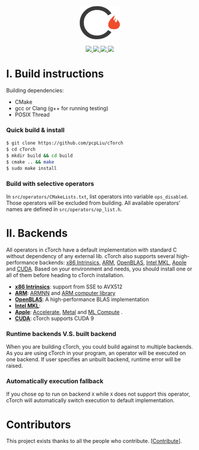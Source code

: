 <p align="center">
  <img src="https://github.com/pcpLiu/cTorch/blob/master/logo.png" height="90">
</p>

<p align="center">
  <a href="https://github.com/pcpLiu/cTorch/actions">
    <img src="https://github.com/pcpLiu/cTorch/workflows/build/badge.svg">
  </a>
  <a href="https://github.com/pcpLiu/cTorch/actions">
    <img src="https://github.com/pcpLiu/cTorch/workflows/tests/badge.svg">
  </a>
  <a href="https://codecov.io/gh/pcpLiu/cTorch">
    <img src="https://codecov.io/gh/pcpLiu/cTorch/branch/master/graph/badge.svg?token=G7rBTxAEAe" />
  </a>
  <a>
    <img src="https://img.shields.io/badge/license-MIT-lightgrey">
  </a>
</p>

# I. Build instructions

Building dependencies:

- CMake
- gcc or Clang (g++ for running testing)
- POSIX Thread

### Quick build & install

```bash
$ git clone https://github.com/pcpLiu/cTorch
$ cd cTorch
$ mkdir build && cd build
$ cmake .. && make
$ sudo make install
```

### Build with selective operators

In `src/operators/CMakeLists.txt`, list operators into variable `ops_disabled`.
Those operators will be excluded from building.
All available operators' names are defined in `src/operators/op_list.h`.

# II. Backends

All operators in cTorch have a default implementation with standard C without dependency of any external lib.
cTorch also supports several high-performance backends: [x86 Intrinsics](), [ARM](), [OpenBLAS](), [Intel MKL](), [Apple]() and [CUDA]().
Based on your environment and needs, you should install one or all of them before heading to cTorch installation.

- [**x86 Intrinsics**](): support from SSE to AVX512
- [**ARM**](): [ARMNN]() and [ARM computer library]()
- [**OpenBLAS**](): A high-performance BLAS implementation
- [**Intel MKL**]():
- [**Apple**](): [Accelerate](https://developer.apple.com/documentation/accelerate), [Metal](https://developer.apple.com/documentation/metal) and [ML Compute](https://developer.apple.com/documentation/mlcompute) .
- [**CUDA**](): cTorch supports CUDA 9

### Runtime backends V.S. built backend

When you are building cTorch, you could build against to multiple backends.
As you are using cTorch in your program, an operator will be executed on one backend.
If user specifies an unbuilt backend, runtime error will be raised.

### Automatically execution fallback

If you chose op to run on backend `X` while `X` does not support this operator, cTorch will
automatically switch execution to default implementation.

# Contributors

This project exists thanks to all the people who contribute. [[Contribute](CONTRIBUTING.md)].
